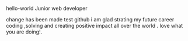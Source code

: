 hello-world
Junior web developer
 
  change has been made test github
i am glad strating my future career coding ,solving and creating positive impact all over the world .
love what you are doing!.
